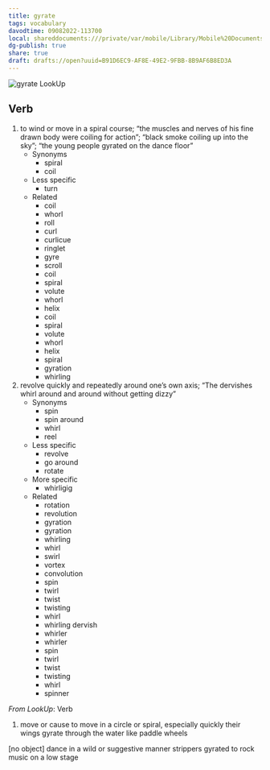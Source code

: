 ```yaml
---
title: gyrate
tags: vocabulary
davodtime: 09082022-113700
local: shareddocuments:///private/var/mobile/Library/Mobile%20Documents/iCloud~md~obsidian/Documents/OBSHIDDIAN/drafts/B91D6EC9-AF8E-49E2-9FBB-8B9AF6B8ED3A.md
dg-publish: true
share: true
draft: drafts://open?uuid=B91D6EC9-AF8E-49E2-9FBB-8B9AF6B8ED3A
---
```


![gyrate LookUp](https://i.snap.as/T2XCTZDY.png)

## Verb

1. to wind or move in a spiral course; “the muscles and nerves of his fine drawn body were coiling for action”; “black smoke coiling up into the sky”; “the young people gyrated on the dance floor”
	- Synonyms
		- spiral
		- coil
	- Less specific
		- turn
	- Related
		- coil
		- whorl
		- roll
		- curl
		- curlicue
		- ringlet
		- gyre
		- scroll
		- coil
		- spiral
		- volute
		- whorl
		- helix
		- coil
		- spiral
		- volute
		- whorl
		- helix
		- spiral
		- gyration
		- whirling
2. revolve quickly and repeatedly around one’s own axis; “The dervishes whirl around and around without getting dizzy”
	- Synonyms
		- spin
		- spin around
		- whirl
		- reel
	- Less specific
		- revolve
		- go around
		- rotate
	- More specific
		- whirligig
	- Related
		- rotation
		- revolution
		- gyration
		- gyration
		- whirling
		- whirl
		- swirl
		- vortex
		- convolution
		- spin
		- twirl
		- twist
		- twisting
		- whirl
		- whirling dervish
		- whirler
		- whirler
		- spin
		- twirl
		- twist
		- twisting
		- whirl
		- spinner

*From LookUp*:
Verb
1.	move or cause to move in a circle or spiral, especially quickly
their wings gyrate through the water like paddle wheels

[no object] dance in a wild or suggestive manner
strippers gyrated to rock music on a low stage